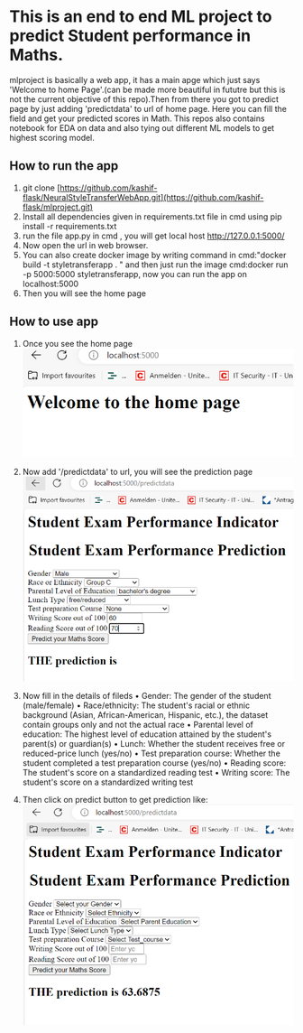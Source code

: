 # This is an end to end ML project to predict Student performance in Maths.
mlproject is basically a web app, it has a main apge which just says 'Welcome to home Page'.(can be made more beautiful in fututre but this is not the current objective of this repo).Then from there you got to predict page by just adding 'predictdata' to url of home page. Here you can fill the field and get your predicted scores in Math. This repos also contains notebook for EDA on data and also tying out different ML models to get highest scoring model.

## How to run the app

1. git clone [https://github.com/kashif-flask/NeuralStyleTransferWebApp.git](https://github.com/kashif-flask/mlproject.git)
2. Install all dependencies given in requirements.txt file in cmd using  pip install -r requirements.txt
3. run the file app.py in cmd , you will get local host http://127.0.0.1:5000/ 
4. Now open the url in web browser.
5. You can also create docker image by writing command in cmd:"docker build -t styletransferapp . " and then just run the image cmd:docker run -p 5000:5000 styletransferapp, now you can run the app on localhost:5000
6. Then you will see the home page

## How to use app
1. Once you see the home page
   ![alt text](https://github.com/kashif-flask/mlproject/blob/main/home.PNG)

2. Now add '/predictdata' to url, you will see the prediction page
   ![alt text](https://github.com/kashif-flask/mlproject/blob/main/predictpage.PNG)

3. Now fill in the details of fileds
   • Gender: The gender of the student (male/female)
   • Race/ethnicity: The student's racial or ethnic background (Asian, African-American, Hispanic, etc.), the dataset contain groups only and not the actual race
   • Parental level of education: The highest level of education attained by the student's parent(s) or guardian(s)
   • Lunch: Whether the student receives free or reduced-price lunch (yes/no)
   • Test preparation course: Whether the student completed a test preparation course (yes/no)
   • Reading score: The student's score on a standardized reading test
   • Writing score: The student's score on a standardized writing test

4. Then click on predict button to get prediction like:
   ![alt text](https://github.com/kashif-flask/mlproject/blob/main/predict.PNG)










